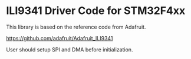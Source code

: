 # ILI9341 Driver Code for STM32F4xx

This library is based on the reference code from Adafruit.

https://github.com/adafruit/Adafruit_ILI9341

User should setup SPI and DMA before initialization.
